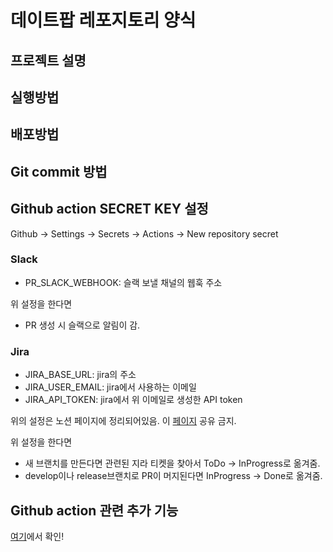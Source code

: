 # 데이트팝 레포지토리 양식

## 프로젝트 설명

## 실행방법

## 배포방법

## Git commit 방법

## Github action SECRET KEY 설정

Github -> Settings -> Secrets -> Actions -> New repository secret


### Slack

- PR_SLACK_WEBHOOK: 슬랙 보낼 채널의 웹훅 주소

위 설정을 한다면
- PR 생성 시 슬랙으로 알림이 감.

### Jira

- JIRA_BASE_URL: jira의 주소
- JIRA_USER_EMAIL: jira에서 사용하는 이메일
- JIRA_API_TOKEN: jira에서 위 이메일로 생성한 API token

위의 설정은 노션 페이지에 정리되어있음. 이 [페이지](https://www.notion.so/10fingers/Jira-API-Key-e17da0fbe0ce40d39781055ac3b153cc) 공유 금지.

위 설정을 한다면
- 새 브랜치를 만든다면 관련된 지라 티켓을 찾아서 ToDo -> InProgress로 옮겨줌.
- develop이나 release브랜치로 PR이 머지된다면 InProgress -> Done로 옮겨줌.


## Github action 관련 추가 기능

[여기](https://github.com/datepop/template/blob/main/docs/github_action.md)에서 확인!